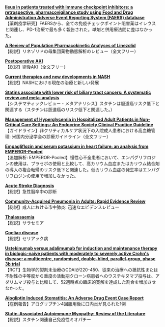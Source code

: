 [**Ileus in patients treated with immune checkpoint inhibitors: a retrospective, pharmacovigilance study using Food and Drug Administration Adverse Event Reporting System (FAERS) database**](https://pubmed.ncbi.nlm.nih.gov/35689298/)  
【薬剤疫学研究】FAERSから、全ての免疫チェックポイント阻害薬はイレウスと関連し、PD-1治療で最も多く報告された。単剤と併用療法間に差はなかった。

[**A Review of Population Pharmacokinetic Analyses of Linezolid**](https://pubmed.ncbi.nlm.nih.gov/35699914/)  
【総説】リネゾリドの母集団薬物動態解析のレビュー（全文フリー）

[**Postoperative AKI**](https://pubmed.ncbi.nlm.nih.gov/35710717/)  
【総説】術後AKI（全文フリー）

[**Current therapies and new developments in NASH**](https://pubmed.ncbi.nlm.nih.gov/35710299/)  
【総説】NASHにおける現在の治療と新しい発展

[**Statins associate with lower risk of biliary tract cancers: A systematic review and meta-analysis**](https://pubmed.ncbi.nlm.nih.gov/35698295/)  
【システマティックレビュー・メタアナリシス】スタチンは胆道癌リスク低下と関連する（スタチンは胆道癌のリスク低下と関連した。）

[**Management of Hyperglycemia in Hospitalized Adult Patients in Non-Critical Care Settings: An Endocrine Society Clinical Practice Guideline**](https://pubmed.ncbi.nlm.nih.gov/35690958/)  
【ガイドライン】非クリティカルケア状況下の入院成人患者における高血糖管理: 米国内分泌学会の診療ガイドライン（全文フリー）

[**Empagliflozin and serum potassium in heart failure: an analysis from EMPEROR-Pooled**](https://pubmed.ncbi.nlm.nih.gov/35687107/)  
【追加解析: EMPEROR-Pooled】慢性心不全患者において、エンパグリフロジンの使用は、プラセボの使用と比較して、高カリウム血症またはカリウム結合剤の導入の複合転帰のリスク低下と関連した。低カリウム血症の発生率はエンパグリフロジンの使用で増加しなかった。

[**Acute Stroke Diagnosis**](https://pubmed.ncbi.nlm.nih.gov/35704804/)  
【総説】急性脳卒中の診断

[**Community-Acquired Pneumonia in Adults: Rapid Evidence Review**](https://pubmed.ncbi.nlm.nih.gov/35704808/)  
【総説】成人における市中肺炎: 迅速なエビデンスレビュー

[**Thalassaemia**](https://pubmed.ncbi.nlm.nih.gov/35691301/)  
【総説】サラセミア

[**Coeliac disease**](https://pubmed.ncbi.nlm.nih.gov/35691302/)  
【総説】セリアック病

[**Ustekinumab versus adalimumab for induction and maintenance therapy in biologic-naive patients with moderately to severely active Crohn's disease: a multicentre, randomised, double-blind, parallel-group, phase 3b trial**](https://pubmed.ncbi.nlm.nih.gov/35691323/)  
【RCT】生物学的製剤未治療のCDAIが220-450、従来の治療への抵抗性または不耐性の中等度から重度の活動期クローン病患者へのウステキヌマブ投与は、アダリムマブ投与と比較して、52週時点の臨床的寛解を達成した割合を増加させなかった。

[**Alogliptin Induced Stomatitis: An Adverse Drug Event Case Report**](https://pubmed.ncbi.nlm.nih.gov/35702931/)  
【症例報告】アログリプチン4回服用後に口内炎が見られた1例

[**Statin-Associated Autoimmune Myopathy: Review of the Literature**](https://pubmed.ncbi.nlm.nih.gov/35707933/)  
【総説】スタチン関連自己免疫性ミオパチー
